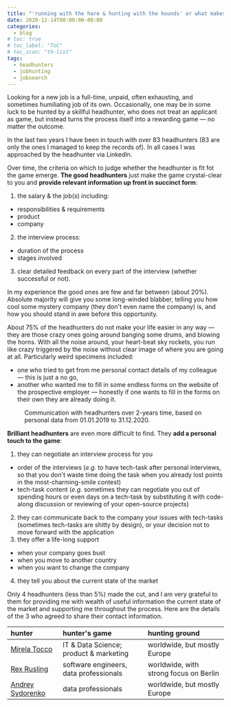 ```yaml
---
title: "'running with the hare & hunting with the hounds' or what makes a good headhunter"
date: 2020-12-14T00:00:00-00:00
categories:
  - blog
# toc: true
# toc_label: "ToC"
# toc_icon: "th-list"
tags:
  - headhunters
  - jobhunting
  - jobsearch
---
```


Looking for a new job is a full-time, unpaid, often exhausting, and sometimes humiliating job of its own. Occasionally, one may be in some luck to be hunted by a skillful headhunter, who does not treat an applicant as game, but instead turns the process itself into a rewarding game — no matter the outcome.

In the last two years I have been in touch with over 83 headhunters (83 are only the ones I managed to keep the records of). In all cases I was approached by the headhunter via LinkedIn.

Over time, the criteria on which to judge whether the headhunter is fit fot the game emerge. **The good headhunters** just make the game crystal-clear to you and **provide relevant information up front in succinct form**:

1. the salary & the job(s) including:
* responsibilities & requirements
* product
* company

2. the interview process:
* duration of the process
* stages involved

3. clear detailed feedback on every part of the interview (whether successful or not).

In my experience the good ones are few and far between (about 20%). Absolute majority will give you some long-winded blabber, telling you how cool some mystery company (they don't even name the company) is, and how you should stand in awe before this opportunity.

About 75% of the headhunters do not make your life easier in any way — they are those crazy ones going around banging some drums, and blowing the horns. With all the noise around, your heart-beat sky rockets, you run like crazy triggered by the noise without clear image of where you are going at all.
Particularly weird specimens included:
* one who tried to get from me personal contact details of my colleague — this is just a no go,
* another who wanted me to fill in some endless forms on the website of the prospective employer — honestly if one wants to fill in the forms on their own they are already doing it.

<figure class="align-center">
  <img src="{{ site.url }}{{ site.baseurl }}/assets/images/headhunters_statistics.png" alt="">
  <figcaption>Communication with headhunters over 2-years time, based on personal data from 01.01.2019 to 31.12.2020.</figcaption>
</figure>

**Brilliant headhunters** are even more difficult to find. They **add a personal touch to the game**:
1. they can negotiate an interview process for you
* order of the interviews (*e.g.* to have tech-task after personal interviews, so that you don't waste time doing the task when you already lost points in the most-charming-smile contest)
* tech-task content (*e.g.* sometimes they can negotiate you out of spending hours or even days on a tech-task by substituting it with code-along discussion or reviewing of your open-source projects)
2. they can communicate back to the company your issues with tech-tasks (sometimes tech-tasks are shitty by design), or your decision not to move forward with the application
3. they offer a life-long support
* when your company goes bust
* when you move to another country
* when you want to change the company
4. they tell you about the current state of the market

Only 4 headhunters (less than 5%) made the cut, and I am very grateful to them for providing me with wealth of useful information the current state of the market and supporting me throughout the process. Here are the details of the 3 who agreed to share their contact information.

|hunter|hunter's game|hunting ground|
|:--|:--|:--|
|[Mirela Tocco](https://www.linkedin.com/in/mirela-tocco/)|IT & Data Science; product & marketing|worldwide, but mostly Europe|
|[Rex Rusling](https://www.linkedin.com/in/rexrusling/)|software engineers, data professionals|worldwide, with strong focus on Berlin|
|[Andrey Sydorenko](https://www.linkedin.com/in/andreyrec/)|data professionals|worldwide, but mostly Europe|
